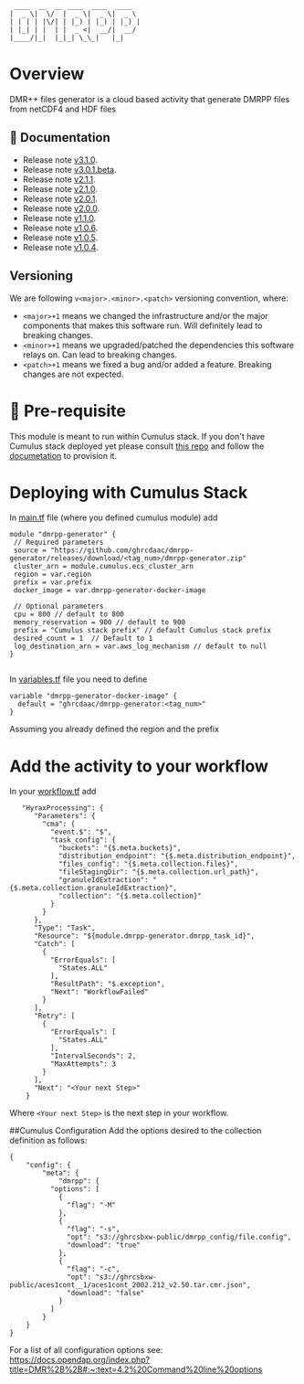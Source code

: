 ```code
 ____  __  __ ____  ____  ____
|  _ \|  \/  |  _ \|  _ \|  _ \
| | | | |\/| | |_) | |_) | |_) |
| |_| | |  | |  _ <|  __/|  __/
|____/|_|  |_|_| \_\_|   |_|
```


# Overview
DMR++ files generator is a cloud based activity that generate DMRPP files from netCDF4 and HDF files
## 📖 Documentation
- Release note [v3.1.0](https://ghrcdaac.github.io/dmrpp-generator/#v310).
- Release note [v3.0.1.beta](https://ghrcdaac.github.io/dmrpp-generator/#v301beta).
- Release note [v2.1.1](https://ghrcdaac.github.io/dmrpp-generator/#v211).
- Release note [v2.1.0](https://ghrcdaac.github.io/dmrpp-generator/#v210).
- Release note [v2.0.1](https://ghrcdaac.github.io/dmrpp-generator/).
- Release note [v2.0.0](https://ghrcdaac.github.io/dmrpp-generator/).
- Release note [v1.1.0](https://ghrcdaac.github.io/dmrpp-generator/).
- Release note [v1.0.6](https://ghrcdaac.github.io/dmrpp-generator/).
- Release note [v1.0.5](https://ghrcdaac.github.io/dmrpp-generator/).
- Release note [v1.0.4](https://ghrcdaac.github.io/dmrpp-generator/).

## Versioning
We are following `v<major>.<minor>.<patch>` versioning convention, where:
* `<major>+1` means we changed the infrastructure and/or the major components that makes this software run. Will definitely 
  lead to breaking changes.
* `<minor>+1` means we upgraded/patched the dependencies this software relays on. Can lead to breaking changes.
* `<patch>+1` means we fixed a bug and/or added a feature. Breaking changes are not expected.

# 🔨 Pre-requisite 
This module is meant to run within Cumulus stack. 
If you don't have Cumulus stack deployed yet please consult [this repo](https://github.com/nasa/cumulus) 
and follow the [documetation](https://nasa.github.io/cumulus/docs/cumulus-docs-readme) to provision it.

# Deploying with Cumulus Stack
In [main.tf](https://github.com/nasa/cumulus-template-deploy/blob/master/cumulus-tf/main.tf) file
 (where you defined cumulus module) add 
 ```code
module "dmrpp-generator" {
  // Required parameters
  source = "https://github.com/ghrcdaac/dmrpp-generator/releases/download/<tag_num>/dmrpp-generator.zip"
  cluster_arn = module.cumulus.ecs_cluster_arn
  region = var.region
  prefix = var.prefix
  docker_image = var.dmrpp-generator-docker-image

  // Optional parameters
  cpu = 800 // default to 800
  memory_reservation = 900 // default to 900
  prefix = "Cumulus stack prefix" // default Cumulus stack prefix
  desired_count = 1  // Default to 1
  log_destination_arn = var.aws_log_mechanism // default to null
} 


```
In [variables.tf](https://github.com/nasa/cumulus-template-deploy/blob/master/cumulus-tf/variables.tf) 
file you need to define 
```code
variable "dmrpp-generator-docker-image" {
  default = "ghrcdaac/dmrpp-generator:<tag_num>"
}
```
Assuming you already defined the region and the prefix 


# Add the activity to your workflow
In your [workflow.tf](https://github.com/nasa/cumulus-template-deploy/blob/master/cumulus-tf/hello_world_workflow.tf) add 
```code
   "HyraxProcessing": {
      "Parameters": {
        "cma": {
          "event.$": "$",
          "task_config": {
            "buckets": "{$.meta.buckets}",
            "distribution_endpoint": "{$.meta.distribution_endpoint}",
            "files_config": "{$.meta.collection.files}",
            "fileStagingDir": "{$.meta.collection.url_path}",
            "granuleIdExtraction": "{$.meta.collection.granuleIdExtraction}",
            "collection": "{$.meta.collection}"
          }
        }
      },
      "Type": "Task",
      "Resource": "${module.dmrpp-generator.dmrpp_task_id}",
      "Catch": [
        {
          "ErrorEquals": [
            "States.ALL"
          ],
          "ResultPath": "$.exception",
          "Next": "WorkflowFailed"
        }
      ],
      "Retry": [
        {
          "ErrorEquals": [
            "States.ALL"
          ],
          "IntervalSeconds": 2,
          "MaxAttempts": 3
        }
      ],
      "Next": "<Your next Step>"
    }
```
Where `<Your next Step>` is the next step in your workflow.

##Cumulus Configuration
Add the options desired to the collection definition as follows:
```code
{
    "config": {
        "meta": {
            "dmrpp": {
          "options": [
            {
              "flag": "-M"
            },
            {
              "flag": "-s",
              "opt": "s3://ghrcsbxw-public/dmrpp_config/file.config",
              "download": "true"
            },
            {
              "flag": "-c",
              "opt": "s3://ghrcsbxw-public/aces1cont__1/aces1cont_2002.212_v2.50.tar.cmr.json",
              "download": "false"
            }
          ]
        }
    }
}
```
For a list of all configuration options see: https://docs.opendap.org/index.php?title=DMR%2B%2B#:~:text=4.2%20Command%20line%20options

